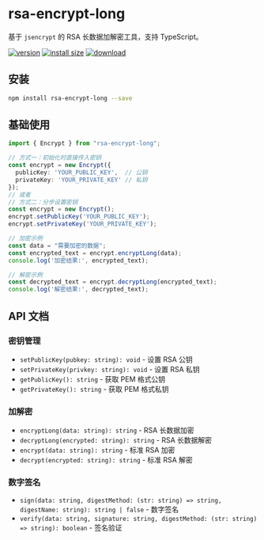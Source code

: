 # rsa-encrypt-long

基于 `jsencrypt` 的 RSA 长数据加解密工具，支持 TypeScript。

[![version][version-tag]][npm-url]
[![install size][size-tag]][size-url]
[![download][download-tag]][npm-url]

## 安装

```bash
npm install rsa-encrypt-long --save
```

## 基础使用

```typescript
import { Encrypt } from "rsa-encrypt-long";

// 方式一：初始化时直接传入密钥
const encrypt = new Encrypt({
  publicKey: 'YOUR_PUBLIC_KEY',  // 公钥
  privateKey: 'YOUR_PRIVATE_KEY' // 私钥
});
// 或者
// 方式二：分步设置密钥
const encrypt = new Encrypt();
encrypt.setPublicKey('YOUR_PUBLIC_KEY');
encrypt.setPrivateKey('YOUR_PRIVATE_KEY');

// 加密示例
const data = "需要加密的数据";
const encrypted_text = encrypt.encryptLong(data);
console.log('加密结果:', encrypted_text);

// 解密示例
const decrypted_text = encrypt.decryptLong(encrypted_text);
console.log('解密结果:', decrypted_text);
```

## API 文档

### 密钥管理
- `setPublicKey(pubkey: string): void` - 设置 RSA 公钥
- `setPrivateKey(privkey: string): void` - 设置 RSA 私钥
- `getPublicKey(): string` - 获取 PEM 格式公钥
- `getPrivateKey(): string` - 获取 PEM 格式私钥

### 加解密
- `encryptLong(data: string): string` - RSA 长数据加密
- `decryptLong(encrypted: string): string` - RSA 长数据解密
- `encrypt(data: string): string` - 标准 RSA 加密
- `decrypt(encrypted: string): string` - 标准 RSA 解密

### 数字签名
- `sign(data: string, digestMethod: (str: string) => string, digestName: string): string | false` - 数字签名
- `verify(data: string, signature: string, digestMethod: (str: string) => string): boolean` - 签名验证

[npm-url]: https://npmjs.org/package/rsa-encrypt-long
[version-tag]: https://img.shields.io/npm/v/rsa-encrypt-long/latest.svg?logo=npm
[size-tag]: https://packagephobia.com/badge?p=rsa-encrypt-long@latest
[size-url]: https://packagephobia.com/result?p=rsa-encrypt-long@latest
[download-tag]: https://img.shields.io/npm/dm/rsa-encrypt-long.svg?logo=docusign
